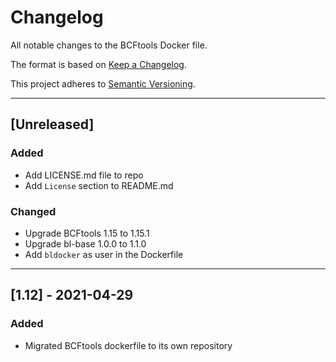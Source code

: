 # Changelog
All notable changes to the BCFtools Docker file.

The format is based on [Keep a Changelog](https://keepachangelog.com/en/1.0.0/).

This project adheres to [Semantic Versioning](https://semver.org/spec/v2.0.0.html).

---

## [Unreleased]
### Added
- Add LICENSE.md file to repo
- Add `License` section to README.md

### Changed
- Upgrade BCFtools 1.15 to 1.15.1
- Upgrade bl-base 1.0.0 to 1.1.0
- Add `bldocker` as user in the Dockerfile

---

## [1.12] - 2021-04-29
### Added
- Migrated BCFtools dockerfile to its own repository

